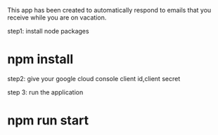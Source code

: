 
 
This app has been created to automatically respond to emails that you receive while you are on vacation.

step1: install node packages

# npm install

step2: give your google cloud console client id,client secret

step 3: run the application

# npm run start

 